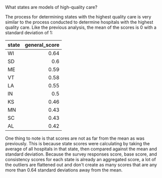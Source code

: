 What states are models of high-quality care?

The process for determining states with the highest quality care is very similar to the process conducted to determine hospitals with the highest quality care. Like the previous analysis, the mean of the scores is 0 with a standard deviation of 1:

| state   |  general_score |
|----------|------:|
| WI | 0.64 |
| SD | 0.6 |
| ME | 0.59 |
| VT | 0.58 |
| LA | 0.55 |
| IN | 0.5 |
| KS | 0.46 |
| MN | 0.43 |
| SC | 0.43 |
| AL | 0.42 |

One thing to note is that scores are not as far from the mean as was previously. This is because state scores were calculating by taking the average of all hospitals in that state, then compared against the mean and standard deviation. Because the survey responses score, base score, and consistency scores for each state is already an aggregated score, a lot of the outliers are flattened out and don't create as many scores that are any more than 0.64 standard deviations away from the mean.